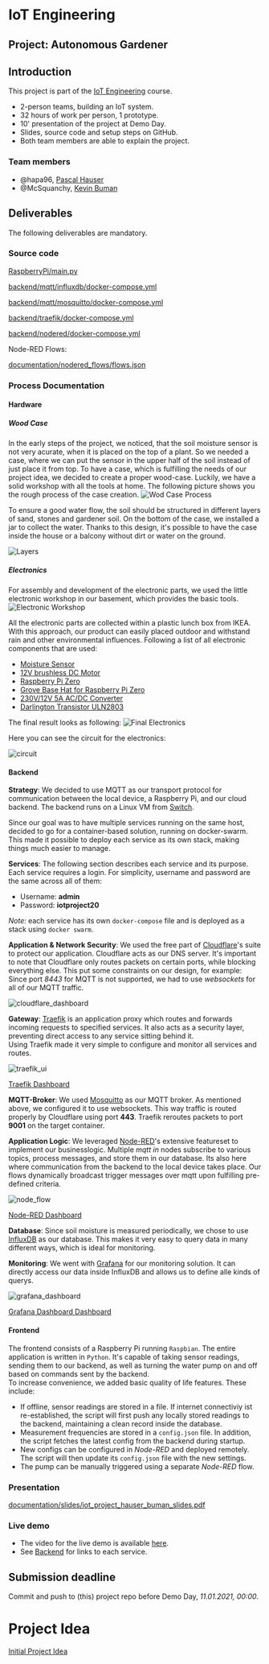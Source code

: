 # IoT Engineering
## Project: Autonomous Gardener

## Introduction
This project is part of the [IoT Engineering](../../../fhnw-iot) course.

* 2-person teams, building an IoT system.
* 32 hours of work per person, 1 prototype.
* 10' presentation of the project at Demo Day.
* Slides, source code and setup steps on GitHub.
* Both team members are able to explain the project.

### Team members
* @hapa96, [Pascal Hauser](mailto:pascal.hauser1@students.fhnw.ch)
* @McSquanchy, [Kevin Buman](mailto:kevin.buman@students.fhnw.ch)

## Deliverables
The following deliverables are mandatory.

### Source code

[RaspberryPi/main.py](raspberrypi/main.py)

[backend/mqtt/influxdb/docker-compose.yml](backend/mqtt/influxdb/docker-compose.yml)

[backend/mqtt/mosquitto/docker-compose.yml](backend/mqtt/mosquitto/docker-compose.yml)

[backend/traefik/docker-compose.yml](backend/traefik/docker-compose.yml)

[backend/nodered/docker-compose.yml](backend/nodered/docker-compose.yml)

Node-RED Flows:

[documentation/nodered_flows/flows.json](documentation/nodered_flows/flows.json)

### Process Documentation

#### Hardware
##### Wood Case
In the early steps of the project, we noticed, that the soil moisture sensor is not very acurate, when it is placed on the top of a plant. So we needed a case, where we can put the sensor in the upper half of the soil instead of just place it from top. To have a case, which is fulfilling the needs of our project idea, we decided to create a proper wood-case. Luckily, we have a solid workshop with all the tools at home. The following picture shows you the rough process of the case creation.
![Wod Case Process](documentation/images/Wooden-Case-Process.jpg)

To ensure a good water flow, the soil should be structured in different layers of sand, stones and gardener soil. On the bottom of the case, we installed a jar to collect the water. Thanks to this design, it's possible to have the case inside the house or a balcony without dirt or water on the ground. 

![Layers](documentation/images/Layers.jpg)

##### Electronics
For assembly and development of the electronic parts, we used the little electronic workshop in our basement, which provides the basic tools.
![Electronic Workshop](documentation/images/Electronic-Workshop.jpg)

All the electronic parts are collected within a plastic lunch box from IKEA. With this approach, our product can easily placed outdoor and withstand rain and other environmental influences. Following a list of all electronic components that are used:

* [Moisture Sensor](https://wiki.seeedstudio.com/Grove-Moisture_Sensor)
* [12V brushless DC Motor](https://www.banggood.com/Mini-DC12V-3M-Micro-Quiet-Brushless-Motor-Submersible-Water-Pump-p-1182617.html?cur_warehouse=CN&rmmds=buy)
* [Raspberry Pi Zero](https://www.raspberrypi.org/products/raspberry-pi-zero/)
* [Grove Base Hat for Raspberry Pi Zero](https://wiki.seeedstudio.com/Grove_Base_Hat_for_Raspberry_Pi_Zero/)
* [230V/12V 5A AC/DC Converter](https://www.seeedstudio.com/12V5A-Power-adapter.html)
* [Darlington Transistor ULN2803](https://www.conrad.de/de/ratgeber/handwerk-industrie-wiki/elektronik-bauteile/uln2803.html)

The final result looks as following:
![Final Electronics](documentation/images/Electronic.jpg)

Here you can see the circuit for the electronics:

![circuit](documentation/scheme/v.1.1/circuit.png)


#### Backend

**Strategy**: We decided to use MQTT as our transport protocol for communication between the local device, a Raspberry Pi, and our cloud backend. The backend runs on a Linux VM from [Switch](https://www.switch.ch/engines/).

Since our goal was to have multiple services running on the same host, decided to go for a container-based solution, running on docker-swarm. This made it possible to deploy each service as its own stack, making things much easier to manage.


**Services**: The following section describes each service and its purpose. Each service requires a login. For simplicity, username and password are the same across all of them:

* Username: **admin**
* Password: **iotproject20**

*Note*: each service has its own ```docker-compose``` file and is deployed as a stack using ```docker swarm```.

**Application & Network Security**: We used the free part of [Cloudflare](https://www.cloudflare.com/)'s suite to protect our application. Cloudflare acts as our DNS server. It's important to note that Cloudflare only routes packets on certain ports, while blocking everything else. This put some constraints on our design, for example: Since port *8443* for MQTT is not supported, we had to use *websockets* for all of our MQTT traffic.

![cloudflare_dashboard](documentation/images/cloudflare_dashboard.png)

**Gateway**: [Traefik](https://traefik.io/traefik/) is an application proxy which routes and forwards incoming requests to specified services. It also acts as a security layer, preventing direct access to any service sitting behind it.  
Using Traefik made it very simple to configure and monitor all services and routes.

![traefik_ui](documentation/images/traefik_entrypoints.png)

[Traefik Dashboard](https://traefik.autonomous-gardener.tech/)

**MQTT-Broker**: We used [Mosquitto](https://hub.docker.com/_/eclipse-mosquitto) as our MQTT broker. As mentioned above, we configured it to use websockets. This way traffic is routed properly by Cloudflare using port **443**. Traefik reroutes packets to port **9001** on the target container.

**Application Logic**: We leveraged [Node-RED](https://nodered.org/)'s extensive featureset to implement our businesslogic. Multiple *mqtt in* nodes subscribe to various topics, process messages, and store them in our database. Its also here where communication from the backend to the local device takes place. Our flows dynamically broadcast trigger messages over mqtt upon fulfilling pre-defined criteria.

![node_flow](documentation/images/node_red_mainflow.png)

[Node-RED Dashboard](https://nodered.autonomous-gardener.tech/)

**Database**: Since soil moisture is measured periodically, we chose to use [InfluxDB](https://www.influxdata.com/) as our database. This makes it very easy to query data in many different ways, which is ideal for monitoring.

**Monitoring**: We went with [Grafana](https://grafana.com/) for our monitoring solution. It can directly access our data inside InfluxDB and allows us to define alle kinds of querys.

![grafana_dashboard](documentation/images/grafana_gui.png)

[Grafana Dashboard Dashboard](https://grafana.autonomous-gardener.tech/)

#### Frontend

The frontend consists of a Raspberry Pi running ```Raspbian```. The entire application is written in ```Python```. It's capable of taking sensor readings, sending them to our backend, as well as turning the water pump on and off based on commands sent by the backend.  
To increase convenience, we added basic quality of life features. These include:

* If offline, sensor readings are stored in a file. If internet connectiviy ist re-established, the script will first push any locally stored readings to the backend, maintaining a clean record inside the database.
* Measurement frequencies are stored in a ```config.json``` file. In addition, the script fetches the latest config from the backend during startup.
* New configs can be configured in *Node-RED* and deployed remotely. The script will then update its ```config.json``` file with the new settings.
* The pump can be manually triggered using a separate *Node-RED* flow.

### Presentation

[documentation/slides/iot_project_hauser_buman_slides.pdf](documentation/slides/iot_project_hauser_buman_slides.pdf)

### Live demo

* The video for the live demo is available [here](https://tube.switch.ch/embed/9f79759f).
* See [Backend](#Backend) for links to each service.

## Submission deadline
Commit and push to (this) project repo before Demo Day, _11.01.2021, 00:00_.

# Project Idea
[Initial Project Idea](./documentation/Initial-Project-Idea.pdf)